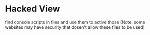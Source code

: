 # Hacked View

find console scripts in files and use them to active those (Note: some websites may have security that dosen't allow these files to be used)
